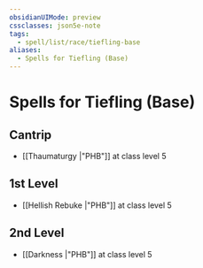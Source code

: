 ```yaml
---
obsidianUIMode: preview
cssclasses: json5e-note
tags:
  - spell/list/race/tiefling-base
aliases:
  - Spells for Tiefling (Base)
---
```

# Spells for Tiefling (Base)

## Cantrip

- [[Thaumaturgy \|"PHB"]] at class level 5

## 1st Level

- [[Hellish Rebuke \|"PHB"]] at class level 5

## 2nd Level

- [[Darkness \|"PHB"]] at class level 5
